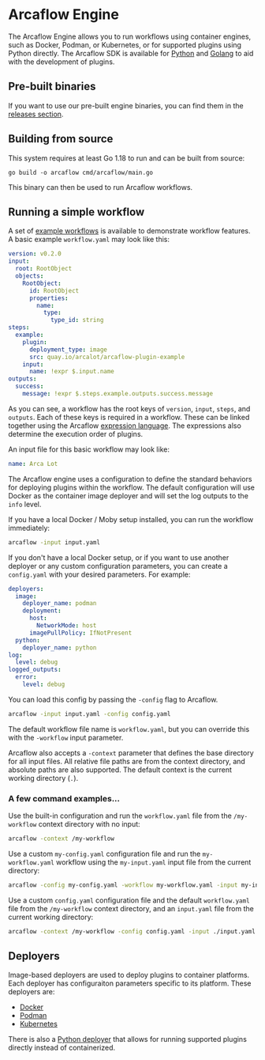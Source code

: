 # Arcaflow Engine

The Arcaflow Engine allows you to run workflows using container engines, such as Docker,
Podman, or Kubernetes, or for supported plugins using Python directly. The Arcaflow SDK
is available for [Python](https://arcalot.io/arcaflow/creating-plugins/python/) and
[Golang](https://github.com/arcalot/arcaflow-plugin-sdk-go) to aid with the development
of plugins.

## Pre-built binaries

If you want to use our pre-built engine binaries, you can find them in the
[releases section](https://github.com/arcalot/arcaflow-engine/releases).

## Building from source

This system requires at least Go 1.18 to run and can be built from source:

```
go build -o arcaflow cmd/arcaflow/main.go
```

This binary can then be used to run Arcaflow workflows.

## Running a simple workflow

A set of [example workflows](https://github.com/arcalot/arcaflow-workflows) is available
to demonstrate workflow features. A basic example `workflow.yaml` may look like this:

```yaml
version: v0.2.0
input:
  root: RootObject
  objects:
    RootObject:
      id: RootObject
      properties:
        name:
          type:
            type_id: string
steps:
  example:
    plugin:
      deployment_type: image
      src: quay.io/arcalot/arcaflow-plugin-example
    input:
      name: !expr $.input.name
outputs:
  success:
    message: !expr $.steps.example.outputs.success.message
```

As you can see, a workflow has the root keys of `version`, `input`, `steps`, and
`outputs`. Each of these keys is required in a workflow. These can be linked together
using the Arcaflow
[expression language](https://arcalot.io/arcaflow/workflows/expressions/). The
expressions also determine the execution order of plugins.

An input file for this basic workflow may look like:

```yaml
name: Arca Lot
```

The Arcaflow engine uses a configuration to define the standard behaviors for deploying
plugins within the workflow. The default configuration will use Docker as the container
image deployer and will set the log outputs to the `info` level.

If you have a local Docker / Moby setup installed, you can run the workflow immediately:

```bash
arcaflow -input input.yaml
```

If you don't have a local Docker setup, or if you want to use another deployer or any
custom configuration parameters, you can create a `config.yaml` with your desired
parameters. For example:

```yaml
deployers:
  image: 
    deployer_name: podman
    deployment:
      host:
        NetworkMode: host
      imagePullPolicy: IfNotPresent
  python:
    deployer_name: python
log:
  level: debug
logged_outputs:
  error:
    level: debug
```

You can load this config by passing the `-config` flag to Arcaflow.

```bash
arcaflow -input input.yaml -config config.yaml
```

The default workflow file name is `workflow.yaml`, but you can override this with the
`-workflow` input parameter.

Arcaflow also accepts a `-context` parameter that defines the base directory for all
input files. All relative file paths are from the context directory, and absolute paths
are also supported. The default context is the current working directory (`.`).

### A few command examples...

Use the built-in configuration and run the `workflow.yaml` file from the `/my-workflow`
context directory with no input:
```bash
arcaflow -context /my-workflow
```

Use a custom `my-config.yaml` configuration file and run the `my-workflow.yaml` workflow
using the `my-input.yaml` input file from the current directory:
```bash
arcaflow -config my-config.yaml -workflow my-workflow.yaml -input my-input.yaml
```

Use a custom `config.yaml` configuration file and the default `workflow.yaml` file from
the `/my-workflow` context directory, and an `input.yaml` file from the current working
directory:
```bash
arcaflow -context /my-workflow -config config.yaml -input ./input.yaml
```

## Deployers

Image-based deployers are used to deploy plugins to container platforms. Each deployer
has configuraiton parameters specific to its platform. These deployers are:

- [Docker](https://github.com/arcalot/arcaflow-engine-deployer-docker)
- [Podman](https://github.com/arcalot/arcaflow-engine-deployer-podman)
- [Kubernetes](https://github.com/arcalot/arcaflow-engine-deployer-kubernetes)

There is also a
[Python deployer](https://github.com/arcalot/arcaflow-engine-deployer-python) that
allows for running supported plugins directly instead of containerized.
